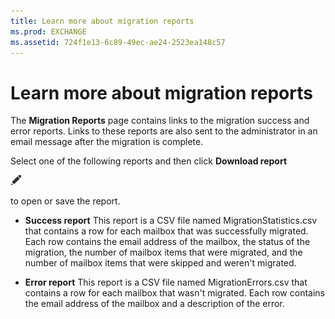 ```yaml
---
title: Learn more about migration reports
ms.prod: EXCHANGE
ms.assetid: 724f1e13-6c89-49ec-ae24-2523ea148c57
---
```



# Learn more about migration reports

The **Migration Reports** page contains links to the migration success and error reports. Links to these reports are also sent to the administrator in an email message after the migration is complete.
  
    
    

Select one of the following reports and then click **Download report**
  
    
    
![Edit icon](images/ITPro_EAC_EditIcon.png)
  
    
    
 to open or save the report.
- **Success report** This report is a CSV file named MigrationStatistics.csv that contains a row for each mailbox that was successfully migrated. Each row contains the email address of the mailbox, the status of the migration, the number of mailbox items that were migrated, and the number of mailbox items that were skipped and weren't migrated.
    
  
- **Error report** This report is a CSV file named MigrationErrors.csv that contains a row for each mailbox that wasn't migrated. Each row contains the email address of the mailbox and a description of the error.
    
  


